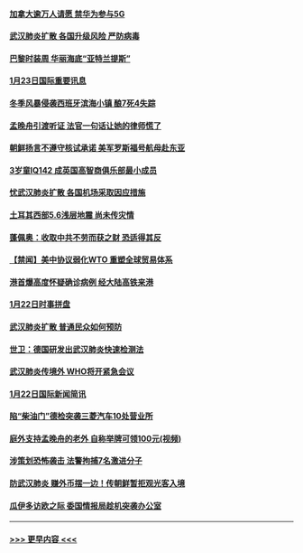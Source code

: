#### [加拿大逾万人请愿 禁华为参与5G](../pages/prog202/a102759553.md?t=01240601) 
#### [武汉肺炎扩散 各国升级风险 严防病毒](../pages/prog202/a102759400.md?t=01240601) 
#### [巴黎时装周 华丽海底“亚特兰提斯”](../pages/prog202/a102759217.md?t=01240601) 
#### [1月23日国际重要讯息](../pages/prog202/a102759199.md?t=01240601) 
#### [冬季风暴侵袭西班牙滨海小镇 酿7死4失踪](../pages/prog202/a102759119.md?t=01240601) 
#### [孟晚舟引渡听证 法官一句话让她的律师慌了](../pages/prog202/a102759060.md?t=01240601) 
#### [朝鲜扬言不遵守核试承诺 美军罗斯福号航母赴东亚](../pages/prog202/a102759001.md?t=01240601) 
#### [3岁童IQ142 成英国高智商俱乐部最小成员](../pages/prog202/a102758990.md?t=01240601) 
#### [忧武汉肺炎扩散 各国机场采取因应措施](../pages/prog202/a102758911.md?t=01240601) 
#### [土耳其西部5.6浅层地震 尚未传灾情](../pages/prog202/a102758903.md?t=01240601) 
#### [蓬佩奥：收取中共不劳而获之财 恐适得其反](../pages/prog202/a102758889.md?t=01240601) 
#### [【禁闻】美中协议弱化WTO 重塑全球贸易体系](../pages/prog202/a102758790.md?t=01240601) 
#### [港首爆高度怀疑确诊病例 经大陆高铁来港](../pages/prog202/a102758613.md?t=01240601) 
#### [1月22日时事拼盘](../pages/prog202/a102758615.md?t=01240601) 
#### [武汉肺炎扩散 普通民众如何预防](../pages/prog202/a102758504.md?t=01240601) 
#### [世卫：德国研发出武汉肺炎快速检测法](../pages/prog202/a102758495.md?t=01240601) 
#### [武汉肺炎传境外 WHO将开紧急会议](../pages/prog202/a102758437.md?t=01240601) 
#### [1月22日国际新闻简讯](../pages/prog202/a102758231.md?t=01240601) 
#### [陷“柴油门”德检突袭三菱汽车10处营业所](../pages/prog202/a102758165.md?t=01240601) 
#### [庭外支持孟晚舟的老外 自称举牌可领100元(视频)](../pages/prog202/a102758092.md?t=01240601) 
#### [涉策划恐怖袭击 法警拘捕7名激进分子](../pages/prog202/a102758069.md?t=01240601) 
#### [防武汉肺炎 赚外币摆一边！传朝鲜暂拒观光客入境](../pages/prog202/a102758019.md?t=01240601) 
#### [瓜伊多访欧之际 委国情报局趁机突袭办公室](../pages/prog202/a102757999.md?t=01240601) 

----
#### [ >>> 更早内容 <<< ](../indexes/prog202-earlier.md)
